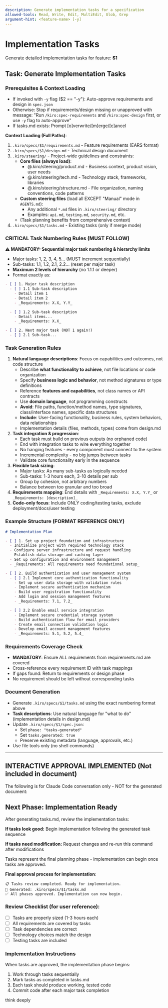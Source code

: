 ```yaml
---
description: Generate implementation tasks for a specification
allowed-tools: Read, Write, Edit, MultiEdit, Glob, Grep
argument-hint: <feature-name> [-y]
---
```


# Implementation Tasks

Generate detailed implementation tasks for feature: **$1**

## Task: Generate Implementation Tasks

### Prerequisites & Context Loading
- If invoked with `-y` flag ($2 == "-y"): Auto-approve requirements and design in `spec.json`
- Otherwise: Stop if requirements/design missing or unapproved with message:
  "Run `/kiro:spec-requirements` and `/kiro:spec-design` first, or use `-y` flag to auto-approve"
- If tasks.md exists: Prompt [o]verwrite/[m]erge/[c]ancel

**Context Loading (Full Paths)**:
1. `.kiro/specs/$1/requirements.md` - Feature requirements (EARS format)
2. `.kiro/specs/$1/design.md` - Technical design document
3. `.kiro/steering/` - Project-wide guidelines and constraints:
   - **Core files (always load)**:
     - @.kiro/steering/product.md - Business context, product vision, user needs
     - @.kiro/steering/tech.md - Technology stack, frameworks, libraries
     - @.kiro/steering/structure.md - File organization, naming conventions, code patterns
   - **Custom steering files** (load all EXCEPT "Manual" mode in `AGENTS.md`):
     - Any additional `*.md` files in `.kiro/steering/` directory
     - Examples: `api.md`, `testing.md`, `security.md`, etc.
   - (Task planning benefits from comprehensive context)
4. `.kiro/specs/$1/tasks.md` - Existing tasks (only if merge mode)

### CRITICAL Task Numbering Rules (MUST FOLLOW)

**⚠️ MANDATORY: Sequential major task numbering & hierarchy limits**
- Major tasks: 1, 2, 3, 4, 5... (MUST increment sequentially)
- Sub-tasks: 1.1, 1.2, 2.1, 2.2... (reset per major task)
- **Maximum 2 levels of hierarchy** (no 1.1.1 or deeper)
- Format exactly as:
```markdown
- [ ] 1. Major task description
  - [ ] 1.1 Sub-task description
    - Detail item 1
    - Detail item 2
    - _Requirements: X.X, Y.Y_

  - [ ] 1.2 Sub-task description
    - Detail items...
    - _Requirements: X.X_

- [ ] 2. Next major task (NOT 1 again!)
  - [ ] 2.1 Sub-task...
```

### Task Generation Rules

1. **Natural language descriptions**: Focus on capabilities and outcomes, not code structure
   - Describe **what functionality to achieve**, not file locations or code organization
   - Specify **business logic and behavior**, not method signatures or type definitions
   - Reference **features and capabilities**, not class names or API contracts
   - Use **domain language**, not programming constructs
   - **Avoid**: File paths, function/method names, type signatures, class/interface names, specific data structures
   - **Include**: User-facing functionality, business rules, system behaviors, data relationships
   - Implementation details (files, methods, types) come from design.md
2. **Task integration & progression**:
   - Each task must build on previous outputs (no orphaned code)
   - End with integration tasks to wire everything together
   - No hanging features - every component must connect to the system
   - Incremental complexity - no big jumps between tasks
   - Validate core functionality early in the sequence
3. **Flexible task sizing**:
   - Major tasks: As many sub-tasks as logically needed
   - Sub-tasks: 1-3 hours each, 3-10 details per sub
   - Group by cohesion, not arbitrary numbers
   - Balance between too granular and too broad
4. **Requirements mapping**: End details with `_Requirements: X.X, Y.Y_` or `_Requirements: [description]_`
5. **Code-only focus**: Include ONLY coding/testing tasks, exclude deployment/docs/user testing

### Example Structure (FORMAT REFERENCE ONLY)

```markdown
# Implementation Plan

- [ ] 1. Set up project foundation and infrastructure
  - Initialize project with required technology stack
  - Configure server infrastructure and request handling
  - Establish data storage and caching layer
  - Set up configuration and environment management
  - _Requirements: All requirements need foundational setup_

- [ ] 2. Build authentication and user management system
  - [ ] 2.1 Implement core authentication functionality
    - Set up user data storage with validation rules
    - Implement secure authentication mechanism
    - Build user registration functionality
    - Add login and session management features
    - _Requirements: 7.1, 7.2_

  - [ ] 2.2 Enable email service integration
    - Implement secure credential storage system
    - Build authentication flow for email providers
    - Create email connection validation logic
    - Develop email account management features
    - _Requirements: 5.1, 5.2, 5.4_
```

### Requirements Coverage Check
- **MANDATORY**: Ensure ALL requirements from requirements.md are covered
- Cross-reference every requirement ID with task mappings
- If gaps found: Return to requirements or design phase
- No requirement should be left without corresponding tasks

### Document Generation
- Generate `.kiro/specs/$1/tasks.md` using the exact numbering format above
- **Task descriptions**: Use natural language for "what to do" (implementation details in design.md)
- Update `.kiro/specs/$1/spec.json`:
  - Set `phase: "tasks-generated"`
  - Set `tasks.generated: true`
  - Preserve existing metadata (language, approvals, etc.)
- Use file tools only (no shell commands)

---

## INTERACTIVE APPROVAL IMPLEMENTED (Not included in document)

The following is for Claude Code conversation only - NOT for the generated document:

## Next Phase: Implementation Ready

After generating tasks.md, review the implementation tasks:

**If tasks look good:**
Begin implementation following the generated task sequence

**If tasks need modification:**
Request changes and re-run this command after modifications

Tasks represent the final planning phase - implementation can begin once tasks are approved.

**Final approval process for implementation**:
```
📋 Tasks review completed. Ready for implementation.
📄 Generated: .kiro/specs/$1/tasks.md
✅ All phases approved. Implementation can now begin.
```

### Review Checklist (for user reference):
- [ ] Tasks are properly sized (1-3 hours each)
- [ ] All requirements are covered by tasks
- [ ] Task dependencies are correct
- [ ] Technology choices match the design
- [ ] Testing tasks are included

### Implementation Instructions
When tasks are approved, the implementation phase begins:
1. Work through tasks sequentially
2. Mark tasks as completed in tasks.md
3. Each task should produce working, tested code
4. Commit code after each major task completion

think deeply